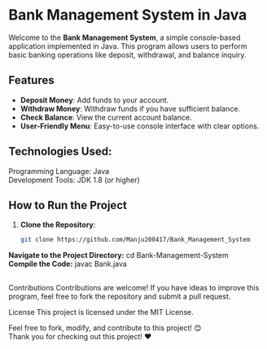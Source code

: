 # Bank Management System in Java

Welcome to the **Bank Management System**, a simple console-based application implemented in Java. This program allows users to perform basic banking operations like deposit, withdrawal, and balance inquiry.

## Features

- **Deposit Money**: Add funds to your account.
- **Withdraw Money**: Withdraw funds if you have sufficient balance.
- **Check Balance**: View the current account balance.
- **User-Friendly Menu**: Easy-to-use console interface with clear options.



## Technologies Used:

Programming Language: Java          
Development Tools: JDK 1.8 (or higher)

## How to Run the Project

1. **Clone the Repository**:
   ```bash
   git clone https://github.com/Manju200417/Bank_Management_System

**Navigate to the Project Directory:** cd Bank-Management-System             
**Compile the Code:**  javac Bank.java

##


Contributions
Contributions are welcome! If you have ideas to improve this program, feel free to fork the repository and submit a pull request.

License
This project is licensed under the MIT License.


Feel free to fork, modify, and contribute to this project! 😊        
Thank you for checking out this project! ❤
